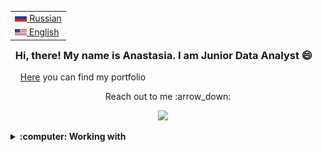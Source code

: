  <table align="right">
 <tr><td><a href="README.md"><img src="images/flag-400.png" height="13"> Russian</a></td></tr>
 <tr><td><a href="README_eng.md"><img src="images/Flag_of_the_United_States.png" height="10"> English</a></td></tr>
</table>

### &nbsp; Hi, there! My name is Anastasia. I am Junior Data Analyst :smile:

&nbsp;&nbsp;&nbsp;&nbsp;[Here](https://github.com/steishas/portfolio) you can find my portfolio

<p align="center"> Reach out to me :arrow_down:</p>

<p align="center">
  <a href="https://t.me/anastasia_maksimovna_smirnova"><img src="https://go-skill-icons.vercel.app/api/icons?i=telegram" /></a>&nbsp;&nbsp;&nbsp;&nbsp;
</p>

<details>
  <summary><b>:computer: Working with</b></summary>
  <br/>

![Python](https://go-skill-icons.vercel.app/api/icons?i=python)&nbsp;
![pandas](https://go-skill-icons.vercel.app/api/icons?i=pandas)&nbsp;
![scipy](https://go-skill-icons.vercel.app/api/icons?i=scipy)&nbsp;
![scikitlearn](https://go-skill-icons.vercel.app/api/icons?i=scikitlearn)&nbsp;
![matplotlib](https://go-skill-icons.vercel.app/api/icons?i=numpy)&nbsp;
![seaborn](https://go-skill-icons.vercel.app/api/icons?i=seaborn)&nbsp;
![matplotlib](https://go-skill-icons.vercel.app/api/icons?i=matplotlib)&nbsp; \
![jupyter](https://go-skill-icons.vercel.app/api/icons?i=jupyter)&nbsp;
![pycharm](https://go-skill-icons.vercel.app/api/icons?i=pycharm)&nbsp;
![googlecolab](https://go-skill-icons.vercel.app/api/icons?i=googlecolab)&nbsp;\
![postgresql](https://go-skill-icons.vercel.app/api/icons?i=postgresql)&nbsp; \
![excel](https://go-skill-icons.vercel.app/api/icons?i=excel)&nbsp;
